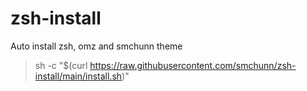 # zsh-install
Auto install zsh, omz and smchunn theme

>   sh -c "$(curl https://raw.githubusercontent.com/smchunn/zsh-install/main/install.sh)"
